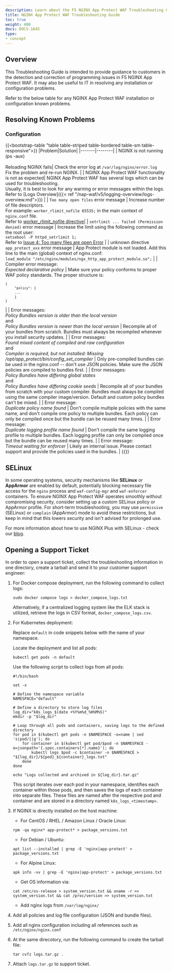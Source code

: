 ```yaml
---
description: Learn about the F5 NGINX App Protect WAF Troubleshooting Guide.
title: NGINX App Protect WAF Troubleshooting Guide
toc: true
weight: 400
docs: DOCS-1645
type:
- concept
---
```


## Overview

This Troubleshooting Guide is intended to provide guidance to customers in the detection and correction of programming issues in F5 NGINX App Protect WAF. It may also be useful to IT in resolving any installation or configuration problems. <br>

Refer to the below table for any NGINX App Protect WAF installation or configuration known problems.

## Resolving Known Problems

### Configuration

{{<bootstrap-table "table table-striped table-bordered table-sm table-responsive">}}
|Problem|Solution|
|-------|--------|
| NGINX is not running (ps -aux)<br><br> Reloading NGINX fails| Check the error log at `/var/log/nginx/error.log`<br>Fix the problem and re-run NGINX. |
| NGINX App Protect WAF functionality is not as expected| NGINX App Protect WAF has several logs which can be used for troubleshooting. <br> Usually, it is best to look for any warning or error messages within the logs. <br> Refer to [Logs Overview]({{< ref "/nap-waf/v5/logging-overview/logs-overview.md">}}) |
| `Too many open files` error message | Increase number of file descriptors. <br> For example: `worker_rlimit_nofile 65535;` in the main context of `nginx.conf` file. <br> Refer to [worker_rlimit_nofile directive](https://www.nginx.com/blog/using-nginx-plus-with-selinux/#Issue-4:-%3Ccode%3EToo-many-files-are-open%3C/code%3E-Error)|
| `setrlimit ... failed (Permission denied)` error message | Increase the limit using the following command as the root user:<br> `setsebool -P httpd_setrlimit 1;` <br> Refer to [Issue 4: Too many files are open Error](https://www.nginx.com/blog/using-nginx-plus-with-selinux/#Issue-4:-%3Ccode%3EToo-many-files-are-open%3C/code%3E-Error) |
| unknown directive `app_protect_xxx` error message  | App Protect module is not loaded. Add this line to the main (global) context of nginx.conf:<br>`load_module "/etc/nginx/modules/ngx_http_app_protect_module.so";`  |
| Compiler error message:<br>*Expected declarative policy* | Make sure your policy conforms to proper WAF policy standards. The proper structure is:<pre><code>`{`<br>&nbsp;&nbsp;&nbsp;&nbsp;`"policy": {`<br>&nbsp;&nbsp;&nbsp;&nbsp;`...`<br>&nbsp;&nbsp;&nbsp;&nbsp;`}`<br>`}`</code></pre> |
| Error messages:<br>*Policy Bundles version is older than the local version*<br>and<br>*Policy Bundles version is newer than the local version* | Recompile all of your bundles from scratch. Bundles must always be recompiled whenever you install security updates. |
| Error messages:<br>*Found mixed content of compiled and raw configuration*<br>and<br> *Compiler is required, but not installed: Missing /opt/app_protect/bin/config_set_compiler* | Only pre-compiled bundles can be used in the nginx.conf -- don't use JSON policies. Make sure the JSON policies are compiled to bundles first. |
| Error messages:<br>*Policy Bundles have differing global states*<br>and<br>*Policy Bundles have differing cookie seeds* | Recompile all of your bundles from scratch with your custom compiler. Bundles must always be compiled using the same compiler image/version. Default and custom policy bundles can't be mixed. |
| Error message:<br>*Duplicate policy name found* | Don't compile multiple policies with the same name, and don't compile one policy to multiple bundles. Each policy can only be compiled once but the bundle can be reused many times. |
| Error message:<br>*Duplicate logging profile name found* | Don't compile the same logging profile to multiple bundles. Each logging profile can only be compiled once but the bundle can be reused many times. |
| Error message:<br>*Timeout waiting for enforcer* | Likely an internal issue. Please contact support and provide the policies used in the bundles. |
{{</bootstrap-table>}}

## SELinux

In some operating systems, security mechanisms like **SELinux** or **AppArmor** are enabled by default, potentially blocking necessary file access for the `nginx` process and `waf-config-mgr` and `waf-enforcer` containers. To ensure NGINX App Protect WAF operates smoothly without compromising security, consider setting up a custom SELinux policy or AppArmor profile. For short-term troubleshooting, you may use `permissive` (SELinux) or `complain` (AppArmor) mode to avoid these restrictions, but keep in mind that this lowers security and isn't advised for prolonged use.

For more information about how to use NGINX Plus with SELinux - check our [blog](https://www.nginx.com/blog/using-nginx-plus-with-selinux/).

## Opening a Support Ticket

In order to open a support ticket, collect the troubleshooting information in one directory, create a tarball and send it to your customer support engineer:

1. For Docker compose deployment, run the following command to collect logs:

    ```shell
    sudo docker compose logs > docker_compose_logs.txt
    ```

    Alternatively, if a centralized logging system like the ELK stack is utilized, retrieve the logs in CSV format, `docker_compose_logs.csv`.

2. For Kubernetes deployment:

    Replace `default` in code snippets below with the name of your namespace.

    Locate the deployment and list all pods:

    ```shell
    kubectl get pods -n default
    ```

    Use the following script to collect logs from all pods:

    ```shell
    #!/bin/bash

    set -x

    # Define the namespace variable
    NAMESPACE="default"

    # Define a directory to store log files
    log_dir="k8s_logs_$(date +%Y%m%d_%H%M%S)"
    mkdir -p "$log_dir"

    # Loop through all pods and containers, saving logs to the defined directory
    for pod in $(kubectl get pods -n $NAMESPACE -o=name | sed 's|pod/||g'); do
        for container in $(kubectl get pod/$pod -n $NAMESPACE -o=jsonpath='{.spec.containers[*].name}'); do
            kubectl logs $pod -c $container -n $NAMESPACE > "${log_dir}/${pod}_${container}_logs.txt"
        done
    done

    echo "Logs collected and archived in ${log_dir}.tar.gz"
    ```

    This script iterates over each pod in your namespace, identifies each container within those pods, and then saves the logs of each container into separate files. These files are named after the respective pod and container and are stored in a directory named `k8s_logs_<timestamp>`.

3. If NGINX is directly installed on the host machine:

    - For CentOS / RHEL / Amazon Linux / Oracle Linux:

    ```shell
    rpm -qa nginx* app-protect* > package_versions.txt
    ```

    - For Debian / Ubuntu:

    ```shell
    apt list --installed | grep -E 'nginx|app-protect' > package_versions.txt
    ```

    - For Alpine Linux:

    ```shell
    apk info -vv | grep -E 'nginx|app-protect' > package_versions.txt
    ```

    - Get OS information via:

    ```shell
    cat /etc/os-release > system_version.txt && uname -r >> system_version.txt && cat /proc/version >> system_version.txt
    ```

    - Add nginx logs from `/var/log/nginx/`

4. Add all policies and log file configuration (JSON and bundle files).

5. Add all nginx configuration including all references such as `/etc/nginx/nginx.conf`

6. At the same direcotory, run the following command to create the tarball file:

     ```shell
     tar cvfz logs.tar.gz .
     ```

7. Attach `logs.tar.gz` to support ticket.
